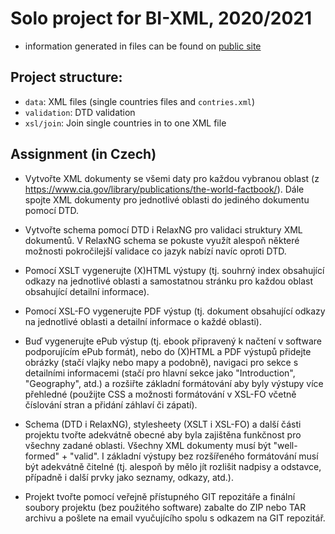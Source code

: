 # Solo project for BI-XML, 2020/2021

- information generated in files can be found on [public site](https://www.cia.gov/library/publications/the-world-factbook/docs/contributor_copyright.html)

## Project structure:

- `data`: XML files (single countries files and `contries.xml`)
- `validation`: DTD validation
- `xsl/join`: Join single countries in to one XML file

## Assignment (in Czech)

- Vytvořte XML dokumenty se všemi daty pro každou vybranou oblast (z
  https://www.cia.gov/library/publications/the-world-factbook/).  Dále
  spojte XML dokumenty pro jednotlivé oblasti do jediného dokumentu pomocí
  DTD.

- Vytvořte schema pomocí DTD i RelaxNG pro validaci struktury XML
  dokumentů. V RelaxNG schema se pokuste využít alespoň některé možnosti
  pokročilejší validace co jazyk nabízí navíc oproti DTD.

- Pomocí XSLT vygenerujte (X)HTML výstupy (tj. souhrný index obsahující
  odkazy na jednotlivé oblasti a samostatnou stránku pro každou oblast
  obsahující detailní informace).

- Pomocí XSL-FO vygenerujte PDF výstup (tj. dokument obsahující odkazy na
  jednotlivé oblasti a detailní informace o každé oblasti).

- Buď vygenerujte ePub výstup (tj. ebook připravený k načtení v software
  podporujícím ePub formát), nebo do (X)HTML a PDF výstupů přidejte obrázky
  (stačí vlajky nebo mapy a podobně), navigaci pro sekce s detailními
  informacemi (stačí pro hlavní sekce jako "Introduction", "Geography",
  atd.) a rozšiřte základní formátování aby byly výstupy více přehledné
  (použijte CSS a možnosti formátování v XSL-FO včetně číslování stran a
  přidání záhlaví či zápatí).

- Schema (DTD i RelaxNG), stylesheety (XSLT i XSL-FO) a další části
  projektu tvořte adekvátně obecné aby byla zajištěna funkčnost pro všechny
  zadané oblasti. Všechny XML dokumenty musí být "well-formed" + "valid". I
  základní výstupy bez rozšířeného formátování musí být adekvátně čitelné
  (tj. alespoň by mělo jít rozlišit nadpisy a odstavce, případně i další
  prvky jako seznamy, odkazy, atd.).

- Projekt tvořte pomocí veřejně přístupného GIT repozitáře a finální
  soubory projektu (bez použitého software) zabalte do ZIP nebo TAR archivu
  a pošlete na email vyučujícího spolu s odkazem na GIT repozitář.
